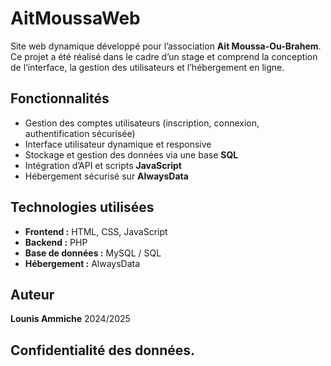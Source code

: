 # AitMoussaWeb

Site web dynamique développé pour l’association **Ait Moussa-Ou-Brahem**.
Ce projet a été réalisé dans le cadre d’un stage et comprend la conception de l’interface, la gestion des utilisateurs et l’hébergement en ligne.

##  Fonctionnalités

* Gestion des comptes utilisateurs (inscription, connexion, authentification sécurisée)
* Interface utilisateur dynamique et responsive
* Stockage et gestion des données via une base **SQL**
* Intégration d’API et scripts **JavaScript**
* Hébergement sécurisé sur **AlwaysData**

##  Technologies utilisées

* **Frontend :** HTML, CSS, JavaScript
* **Backend :** PHP
* **Base de données :** MySQL / SQL
* **Hébergement :** AlwaysData

##  Auteur

**Lounis Ammiche**
2024/2025

## Confidentialité des données.
